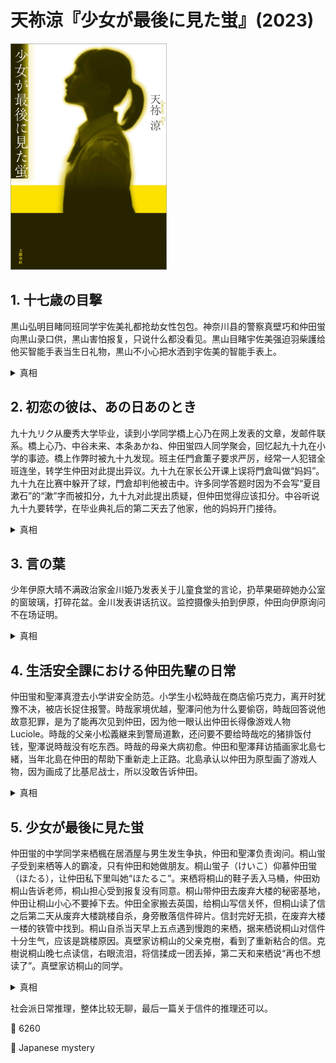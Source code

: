 # 天祢涼『少女が最後に見た蛍』(2023)

<img src=images/2023_cover_2.jpg width=250/>

## 1. 十七歳の目撃

黒山弘明目睹同班同学宇佐美礼都抢劫女性包包。神奈川县的警察真壁巧和仲田蛍向黒山录口供，黒山害怕报复，只说什么都没看见。黒山目睹宇佐美强迫羽柴護给他买智能手表当生日礼物，黒山不小心把水洒到宇佐美的智能手表上。

<details><summary>真相</summary>
黒山不出面作证是因为宇佐美不满十七岁，量刑不重，想等到宇佐美满十八岁的时候再作证。黒山听到宇佐美四月份过生日，又看到他输入智能手表密码的后两位“05”，所以猜测他的生日为4月5日。仲田蛍骗黒山说宇佐美曾留级一年，已经年满十八岁，黒山于是同意作证。仲田为撒谎向黒山道歉。
</details>

## 2. 初恋の彼は、あの日あのとき

九十九リク从慶秀大学毕业，读到小学同学橋上心乃在网上发表的文章，发邮件联系。橋上心乃、中谷未来、本条あかね、仲田蛍四人同学聚会，回忆起九十九在小学的事迹。橋上作弊时被九十九发现。班主任門倉薫子要求严厉，经常一人犯错全班连坐，转学生仲田对此提出异议。九十九在家长公开课上误将門倉叫做“妈妈”。九十九在比赛中躲开了球，門倉却判他被击中。许多同学答题时因为不会写“夏目漱石”的“漱”字而被扣分，九十九对此提出质疑，但仲田觉得应该扣分。中谷听说九十九要转学，在毕业典礼后的第二天去了他家，他的妈妈开门接待。

<details><summary>真相</summary>
九十九口误将門倉叫做“妈妈”，是因为受到母亲的教育虐待。九十九中途从慶秀大学退学，没能毕业。中谷去九十九家，九十九的妈妈将“中谷”听成了“仲田”，误以为中谷是和老师对抗的“坏孩子”，所以表情严肃。
</details>

## 3. 言の葉

少年伊原大晴不满政治家金川姫乃发表关于儿童食堂的言论，扔苹果砸碎她办公室的窗玻璃，打碎花盆。金川发表讲话抗议。监控摄像头拍到伊原，仲田向伊原询问不在场证明。

<details><summary>真相</summary>
伊原扔腐烂的苹果，是因为金川说过“腐烂的饭”比“臭掉的饭”更适合形容收受贿赂的政治家。伊原在对话中连用了“安直”、“暗愚”、“あんぽんたん”三个“アン”开头的词，是模仿金川的排比词。
</details>

## 4. 生活安全課における仲田先輩の日常

仲田蛍和聖澤真澄去小学讲安全防范。小学生小松時哉在商店偷巧克力，离开时犹豫不决，被店长捉住报警。時哉家境优越，聖澤问他为什么要偷窃，時哉回答说他故意犯罪，是为了能再次见到仲田，因为他一眼认出仲田长得像游戏人物 Luciole。時哉的父亲小松義継来到警局道歉，还问要不要给時哉吃的猪排饭付钱，聖澤说時哉没有吃东西。時哉的母亲大病初愈。仲田和聖澤拜访插画家北島七緒，当年北島在仲田的帮助下重新走上正路。北島承认以仲田为原型画了游戏人物，因为画成了比基尼战士，所以没敢告诉仲田。

<details><summary>真相</summary>
Luciole 的情报公开是7月10日，而仲田在7月7日去小学讲安全防范，那时時哉不可能觉得她长得像 Luciole。時哉的父亲只让他吃健康食品（伏线：关心他是否吃了猪排饭），時哉无法忍受所以偷巧克力吃。
</details>

## 5. 少女が最後に見た蛍

仲田蛍的中学同学来栖楓在居酒屋与男生发生争执，仲田和聖澤负责询问。桐山蛍子受到来栖等人的霸凌，只有仲田和她做朋友。桐山蛍子（けいこ）仰慕仲田蛍（ほたる），让仲田私下里叫她“ほたるこ”。来栖将桐山的鞋子丢入马桶，仲田劝桐山告诉老师，桐山担心受到报复没有同意。桐山带仲田去废弃大楼的秘密基地，仲田让桐山小心不要掉下去。仲田全家搬去英国，给桐山写信关怀，但桐山读了信之后第二天从废弃大楼跳楼自杀，身旁散落信件碎片。信封完好无损，在废弃大楼一楼的铁管中找到。桐山自杀当天早上五点遇到慢跑的来栖，据来栖说桐山对信件十分生气，应该是跳楼原因。真壁家访桐山的父亲克樹，看到了重新粘合的信。克樹说桐山晚七点读信，右眼流泪，将信揉成一团丢掉，第二天和来栖说“再也不想读了”。真壁家访桐山的同学。

<details><summary>真相</summary>
信左下角“敬具”被泪水打湿，但桐山右眼流泪不会打湿左下角，说明桐山后来又读了信，来栖转述桐山“再也不想读信”是说谎。桐山右手手掌外沿有石墨黑迹，说明她给仲田写了竖排的回信。废弃大楼里一片黑暗，桐山没带手机，无法藏信，可是回信在哪里都找不到，只能是被来栖带走。来栖让桐山带仲田去废弃大楼，计划有机会找男生强奸仲田，但仲田搬家，计划无法实施。桐山在回信中记述了来栖给她布置的计划，来栖将桐山推下大楼，夺走回信，但推人时在信封上留下指纹罪证。来栖提到桐山蛍子时用了“ほたるこ”的叫法，这是桐山和仲田二人之间的秘密，来栖不应该知道，她急中生智改为“蛍、こ……こんなところで”，但她从来没有管仲田叫做“蛍”，暴露出她私下里和桐山有来往。
</details>

社会派日常推理，整体比较无聊，最后一篇关于信件的推理还可以。

:link: 6260

:file_folder: Japanese mystery
